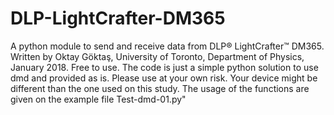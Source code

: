 # DLP-LightCrafter-DM365
A python module to send and receive data from DLP® LightCrafter™ DM365.
Written by Oktay Göktaş, University of Toronto, Department of Physics,
January 2018.   Free to use. The code is just a simple python solution to use dmd and  provided as is. 
Please use at your own risk. Your device might be different than the one used on this study.
The usage of the functions are given on the example file Test-dmd-01.py"
